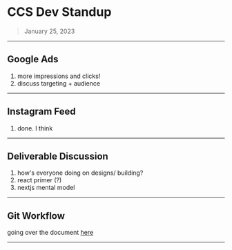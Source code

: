 # CCS Dev Standup

> January 25, 2023

---

## Google Ads

1) more impressions and clicks!
2) discuss targeting + audience

---

## Instagram Feed

1) done. I think

---

## Deliverable Discussion

1) how's everyone doing on designs/ building?
2) react primer (?)
3) nextjs mental model

---

## Git Workflow

going over the document [here](../../notes/git%20workflow/Git%20Workflow.md)

---

## 
